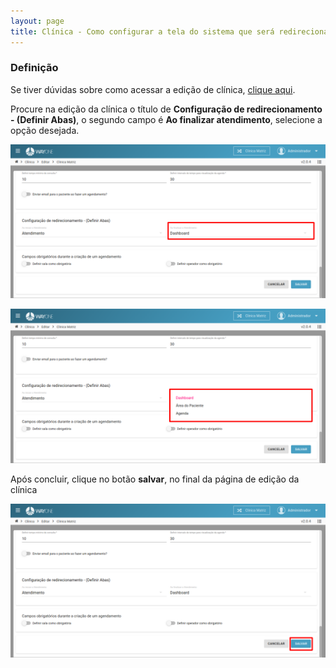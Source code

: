```yaml
---
layout: page
title: Clínica - Como configurar a tela do sistema que será redirecionado ao finalizar um atendimento?
---
```


### Definição

Se tiver dúvidas sobre como acessar a edição de clínica, [clique aqui](/pages/clinica/editar-clinica).

Procure na edição da clínica o título de **Configuração de redirecionamento - (Definir Abas)**, o segundo campo é **Ao finalizar atendimento**, selecione a opção desejada.

<p align="center">
  <img alt="lista de clínicas" src="/pages/clinica/como-configurar-redirecionamento-apos-atendimento/campo.png" width="800">
</p>

<p align="center">
  <img alt="lista de clínicas" src="/pages/clinica/como-configurar-redirecionamento-apos-atendimento/opcoes.png" width="800">
</p>

Após concluir, clique no botão **salvar**, no final da página de edição da clínica

<p align="center">
  <img alt="Tipos de agendamento" src="/pages/clinica/como-configurar-redirecionamento-apos-atendimento/salvar_edicao_clinica.png" width="800">
</p>